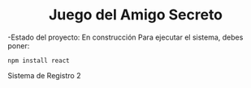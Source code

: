 <h1 align="center"> Juego del Amigo Secreto </h1>

-Estado del proyecto: En construcción
Para ejecutar el sistema, debes poner: 

```npm install react```

Sistema de Registro 2

